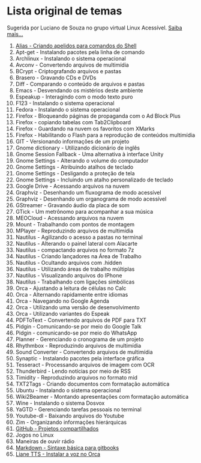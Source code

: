 # Lista original de temas

Sugerida por Luciano de Souza no grupo virtual Linux Acessível. [Saiba mais...](CONTENT.md)

01. [Alias - Criando apelidos para comandos do Shell](01-Alias.md)
02. Apt-get - Instalando pacotes pela linha de comando
03. Archlinux - Instalando o sistema operacional
04. Avconv - Convertendo arquivos de multimídia
05. BCrypt - Criptografando arquivos e pastas
06. Brasero - Gravando CDs e DVDs
07. Diff - Comparando o conteúdo de arquivos e pastas
08. Emacs - Desvendando os mistérios deste ambiente
09. Espeakup - Interagindo com o modo texto puro
10. F123 - Instalando o sistema operacional
11. Fedora - Instalando o sistema operacional
12. Firefox - Bloqueando páginas de propaganda com o Ad Block Plus
13. Firefox - copiando tabelas com Tab2Clipboard
14. Firefox - Guardando na nuvem os favoritos com XMarks
15. Firefox - Habilitando o Flash para a reprodução de conteúdos multimídia
16. GIT - Versionando informações de um projeto
17. Gnome dictionary - Utilizando dicionário de inglês
18. Gnome Session Fallback - Uma alternativa à interface Unity
19. Gnome Settings - Alterando o volume do computador
20. Gnome Settings - Atribuindo atalhos de teclado
21. Gnome Settings - Desligando a proteção de tela
22. Gnome Settings - Incluindo um atalho personalizado de teclado
23. Google Drive - Acessando arquivos na nuvem
24. Graphviz - Desenhando um fluxograma de modo acessível
25. Graphviz - Desenhando um organograma de modo acessível
26. GStreamer - Gravando áudio da placa de som
27. GTick - Um metrônomo para acompanhar a sua música
28. MEOCloud - Acessando arquivos na nuvem
29. Mount - Trabalhando com pontos de montagem
30. MPlayer - Reproduzindo arquivos de multimídia
31. Nautilus - Agilizando o acesso a pastas no terminal
32. Nautilus - Alterando o painel lateral com Alacarte
33. Nautilus - compactando arquivos no formato 7z
34. Nautilus - Criando lançadores na Área de Trabalho
35. Nautilus - Ocultando arquivos com .hidden
36. Nautilus - Utilizando áreas de trabalho múltiplas
37. Nautilus - Visualizando arquivos do IPhone
38. Nautilus - Trabalhando com ligações simbólicas
39. Orca - Ajustando a leitura de células no Calc
40. Orca - Alternando rapidamente entre idiomas
41. Orca - Navegando no Google Agenda
42. Orca - Utilizando uma versão de desenvolvimento
43. Orca - Utilizando variantes do Espeak
44. PDFToText - Convertendo arquivos de PDF para TXT
45. Pidgin - Comunicando-se por meio do Google Talk
46. Pidgin - comunicando-se por meio do WhatsApp
47. Planner - Gerenciando o cronograma de um projeto
48. Rhythmbox - Reproduzindo arquivos de multimídia
49. Sound Converter - Convertendo arquivos de multimídia
50. Synaptic - Instalando pacotes pela interface gráfica
51. Tesseract - Processando arquivos de imagem com OCR
52. Thunderbird - Lendo notícias por meio de RSS
53. Timidity - Reproduzindo arquivos no formato mid
54. TXT2Tags - Criando documentos com formatação automática
55. Ubuntu - Instalando o sistema operacional
56. Wiki2Beamer - Montando apresentações com formatação automática
57. Wine - Instalando o sistema Dosvox
58. YaGTD - Gerenciando tarefas pessoais no terminal
59. Youtube-dl - Baixando arquivos do Youtube
60. Zim - Organizando informações hierárquicas
61. [GitHub - Projetos compartilhados](61i-GitHub.md)
62. Jogos no Linux
63. Maneiras de ouvir rádio
64. [Markdown - Sintaxe básica para gitbooks](64-Markdown.md)
65. [Liane TTS - Instalar a voz no Orca](65-LianeTTS.md)